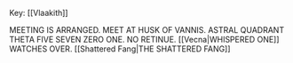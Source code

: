 Key: [[Vlaakith]]

MEETING IS ARRANGED.
MEET AT HUSK OF VANNIS.
ASTRAL QUADRANT THETA FIVE SEVEN ZERO ONE.
NO RETINUE.
[[Vecna|WHISPERED ONE]] WATCHES OVER.
[[Shattered Fang|THE SHATTERED FANG]]
